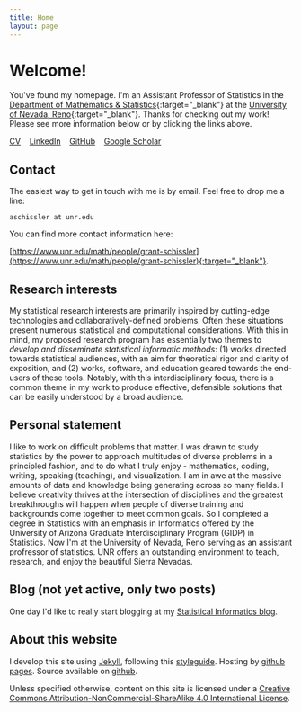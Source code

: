 ```yaml
---
title: Home
layout: page
---
```


# Welcome!

You've found my homepage. I'm an Assistant Professor of Statistics in the [Department of Mathematics & Statistics](https://www.unr.edu/math){:target="_blank"} at the [University of Nevada, Reno](https://www.unr.edu/){:target="_blank"}. Thanks for checking out my work! Please see more information below or by clicking the links above.

<a class="graybutton" href="/CV/cv_schissler.pdf">CV</a>
&nbsp;&nbsp;
<a class="graybutton" href="http://www.linkedin.com/in/grantschissler/en" target="_blank">LinkedIn</a>
&nbsp;&nbsp;
<a class="graybutton" href="https://github.com/grizant" target="_blank">GitHub</a>
&nbsp;&nbsp;
<a class="graybutton" href="https://scholar.google.com/citations?user=1H-SHoMAAAAJ&hl=en" target="_blank">Google Scholar</a>

## Contact

The easiest way to get in touch with me is by email. Feel free to drop me a line:

```aschissler at unr.edu```

You can find more contact information here:

[https://www.unr.edu/math/people/grant-schissler](https://www.unr.edu/math/people/grant-schissler){:target="_blank"}.

## Research interests

My statistical research interests are primarily inspired by cutting-edge technologies and collaboratively-defined problems. Often these situations present numerous statistical and computational considerations. With this in mind, my proposed research program has essentially two themes to *develop and disseminate statistical informatic methods*: (1) works directed towards statistical audiences, with an aim for theoretical rigor and clarity of exposition, and (2) works, software, and education geared towards the end-users of these tools. Notably, with this interdisciplinary focus, there is a common theme in my work to produce effective, defensible solutions that can be easily understood by a broad audience.

## Personal statement

I like to work on difficult problems that matter. I was drawn to study statistics by the power to approach multitudes of diverse problems in a principled fashion, and to do what I truly enjoy - mathematics, coding, writing, speaking (teaching), and visualization. I am in awe at the massive amounts of data and knowledge being generating across so many fields. I believe creativity thrives at the intersection of disciplines and the greatest breakthroughs will happen when people of diverse training and backgrounds come together to meet common goals. So I completed a degree in Statistics with an emphasis in Informatics offered by the University of Arizona Graduate Interdisciplinary Program (GIDP) in Statistics. Now I'm at the University of Nevada, Reno serving as an assistant profressor of statistics. UNR offers an outstanding environment to teach, research, and enjoy the beautiful Sierra Nevadas.

## Blog (not yet active, only two posts)

One day I'd like to really start blogging at my [Statistical Informatics blog](/blog).


## About this website
I develop this site using [Jekyll](https://github.com/mojombo/jekyll), following this [styleguide](/styleguide). 
Hosting by [github pages](https://pages.github.com). Source available on 
[github](https://github.com/grizant/stat.blog). 

Unless specified otherwise, content on this site is licensed under a 
[Creative Commons Attribution-NonCommercial-ShareAlike 4.0 International License](http://creativecommons.org/licenses/by-nc-sa/4.0/).

